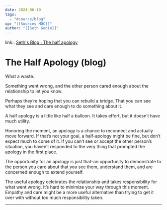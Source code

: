 ```yaml
---
date: 2024-06-10
tags:
  - "#source/blog"
up: "[[Sources MOC]]"
author: "[[Seth Godin]]"
---
```

link:: [Seth's Blog : The half apology](https://archive.feedblitz.com/1081591/~16459499/106885771/92d2dc2c91257db6d055aa98aa284efc)
# The Half Apology (blog)

What a waste.

Something went wrong, and the other person cared enough about the relationship to let you know.

Perhaps they’re hoping that you can rebuild a bridge. That you can see what they see and care enough to do something about it.

A half apology is a little like half a balloon. It takes effort, but it doesn’t have much utility.

Honoring the moment, an apology is a chance to reconnect and actually move forward. If that’s not your goal, a half-apology might be fine, but don’t expect much to come of it. If you can’t see or accept the other person’s situation, you haven’t responded to the very thing that prompted the apology in the first place.

The opportunity for an apology is just that–an opportunity to demonstrate to the person you care about that you see them, understand them, and are concerned enough to extend yourself.

The useful apology celebrates the relationship and takes responsibility for what went wrong. It’s hard to minimize your way through this moment. Empathy and care might be a more useful alternative than trying to get it over with without too much responsibility taken.

---



